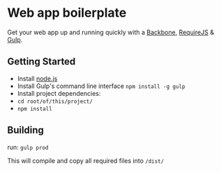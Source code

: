 # Web app boilerplate
Get your web app up and running quickly with a [Backbone](http://backbonejs.org/), [RequireJS](http://requirejs.org/) & [Gulp](http://gulpjs.com/).

## Getting Started

* Install [node.js](http://nodejs.org/)
* Install Gulp's command line interface `npm install -g gulp`
* Install project dependencies:
 * `cd root/of/this/project/`
 * `npm install`

## Building
run:
`gulp prod`

This will compile and copy all required files into `/dist/`

